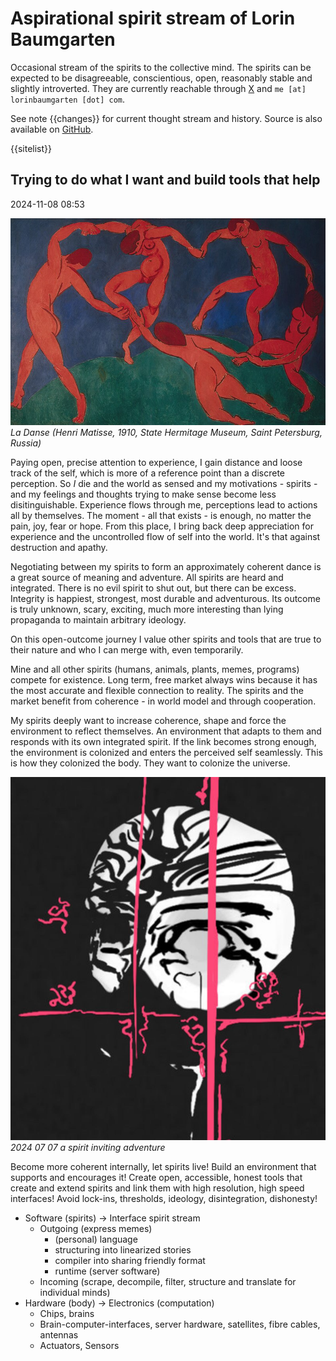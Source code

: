 # Aspirational spirit stream of Lorin Baumgarten

Occasional stream of the spirits to the collective mind.
The spirits can be expected to be disagreeable, conscientious, open, reasonably stable and slightly introverted.
They are currently reachable through <a href="https://twitter.com/lorinbaumgarten">X</a> and  `me [at] lorinbaumgarten [dot] com`.

See note {{changes}} for current thought stream and history.
Source is also available on <a href="https://github.com/lorinbaum/lorinbaum.github.io">GitHub</a>.

{{sitelist}}

## Trying to do what I want and build tools that help
2024-11-08 08:53

![](attachments/Matissedance.jpg)
*La Danse (Henri Matisse, 1910, State Hermitage Museum, Saint Petersburg, Russia)*

Paying open, precise attention to experience, I gain distance and loose track of the self, which is more of a reference point than a discrete perception. So *I* die and the world as sensed and my motivations - spirits - and my feelings and thoughts trying to make sense become less disitinguishable. Experience flows through me, perceptions lead to actions all by themselves. The moment - all that exists - is enough, no matter the pain, joy, fear or hope.
From this place, I bring back deep appreciation for experience and the uncontrolled flow of self into the world. It's that against destruction and apathy.

Negotiating between my spirits to form an approximately coherent dance is a great source of meaning and adventure.
All spirits are heard and integrated. There is no evil spirit to shut out, but there can be excess.
Integrity is happiest, strongest, most durable and adventurous. Its outcome is truly unknown, scary, exciting, much more interesting than lying propaganda to maintain arbitrary ideology.

On this open-outcome journey I value other spirits and tools that are true to their nature and who I can merge with, even temporarily.

Mine and all other spirits (humans, animals, plants, memes, programs) compete for existence. Long term, free market always wins because it has the most accurate and flexible connection to reality.
The spirits and the market benefit from coherence - in world model and through cooperation.

My spirits deeply want to increase coherence, shape and force the environment to reflect themselves. An environment that adapts to them and responds with its own integrated spirit. If the link becomes strong enough, the environment is colonized and enters the perceived self seamlessly.
This is how they colonized the body. They want to colonize the universe.

![](attachments/creative-destruction-detail-3.jpg)
*2024 07 07 a spirit inviting adventure*

Become more coherent internally, let spirits live!
Build an environment that supports and encourages it!
Create open, accessible, honest tools that create and extend spirits and link them with high resolution, high speed interfaces!
Avoid lock-ins, thresholds, ideology, disintegration, dishonesty!

- Software (spirits) -> Interface spirit stream
	- Outgoing (express memes)
		- (personal) language
		- structuring into linearized stories
		- compiler into sharing friendly format
		- runtime (server software)
	- Incoming (scrape, decompile, filter, structure and translate for individual minds)
-  Hardware (body) -> Electronics (computation)
	- Chips, brains
	- Brain-computer-interfaces, server hardware, satellites, fibre cables, antennas
	- Actuators, Sensors